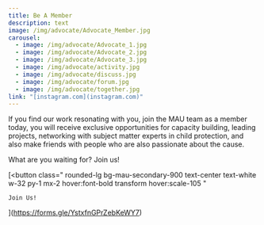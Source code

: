 ```yaml
---
title: Be A Member
description: text
image: /img/advocate/Advocate_Member.jpg
carousel:
  - image: /img/advocate/Advocate_1.jpg
  - image: /img/advocate/Advocate_2.jpg
  - image: /img/advocate/Advocate_3.jpg
  - image: /img/advocate/activity.jpg
  - image: /img/advocate/discuss.jpg
  - image: /img/advocate/forum.jpg
  - image: /img/advocate/together.jpg
link: "[instagram.com](instagram.com)"
---
```

If you find our work resonating with you, join the MAU team as a member today, you will receive exclusive opportunities for capacity building, leading projects, networking with subject matter experts in child protection, and also make friends with people who are also passionate about the cause.

What are you waiting for? Join us!

 [<button
    class="
      rounded-lg
      bg-mau-secondary-900
      text-center text-white
      w-32
      py-1
      mx-2
      hover:font-bold
      transform hover:scale-105
    "
  >
    Join Us!
  </button>](https://forms.gle/YstxfnGPrZebKeWY7)
